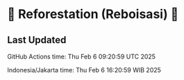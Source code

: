 
# 🌳 Reforestation (Reboisasi) 🌲

## Last Updated

GitHub Actions time: Thu Feb  6 09:20:59 UTC 2025

Indonesia/Jakarta time: Thu Feb  6 16:20:59 WIB 2025
